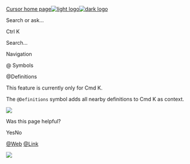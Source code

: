 [Cursor home page![light logo](https://mintlify.s3.us-west-1.amazonaws.com/cursor/images/logo/app-logo.svg)![dark logo](https://mintlify.s3.us-west-1.amazonaws.com/cursor/images/logo/app-logo.svg)](https://docs.cursor.com/)

Search or ask...

Ctrl K

Search...

Navigation

@ Symbols

@Definitions

This feature is currently only for Cmd K.

The `@Definitions` symbol adds all nearby definitions to Cmd K as context.

![](https://mintlify.s3.us-west-1.amazonaws.com/cursor/images/context/@definitions.png)

Was this page helpful?

YesNo

[@Web](https://docs.cursor.com/context/@-symbols/@-web) [@Link](https://docs.cursor.com/context/@-symbols/@-link)

![](https://docs.cursor.com/context/@-symbols/@-definitions)